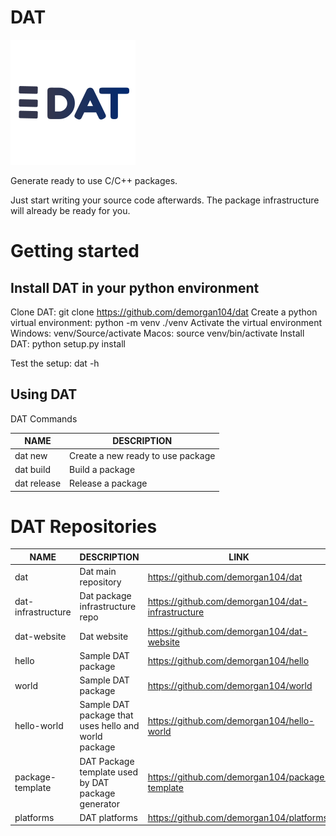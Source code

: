 # DAT

![logo](logos/dat_logo.png)

Generate ready to use C/C++ packages.

Just start writing your source code afterwards. The package infrastructure will already be ready for you.

# Getting started

## Install DAT in your python environment

Clone DAT:
  git clone https://github.com/demorgan104/dat
Create a python virtual environment:
  python -m venv ./venv
Activate the virtual environment
 Windows: 
    venv/Source/activate
 Macos: 
    source venv/bin/activate
Install DAT:
  python setup.py install
  
Test the setup:
  dat -h

## Using DAT

DAT Commands

NAME|DESCRIPTION
----|-----------
dat new|Create a new ready to use package
dat build|Build a package
dat release|Release a package




# DAT Repositories

NAME|DESCRIPTION|LINK
----|-----------|----
dat|Dat main repository|https://github.com/demorgan104/dat
dat-infrastructure|Dat package infrastructure repo|https://github.com/demorgan104/dat-infrastructure
dat-website|Dat website|https://github.com/demorgan104/dat-website
hello|Sample DAT package|https://github.com/demorgan104/hello
world|Sample DAT package|https://github.com/demorgan104/world
hello-world|Sample DAT package that uses hello and world package|https://github.com/demorgan104/hello-world
package-template|DAT Package template used by DAT package generator|https://github.com/demorgan104/package-template
platforms|DAT platforms|https://github.com/demorgan104/platforms

